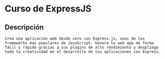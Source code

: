 # Curso de ExpressJS
## Descripción
```Crea una aplicación web desde cero con Express.js, unos de los frameworks mas populares de JavaScript. Genera tu web app de forma fácil y rápido gracias a sus plugins de alto rendimiento y despliega toda tu creatividad en el desarrollo de tus aplicaciones con Express.```

